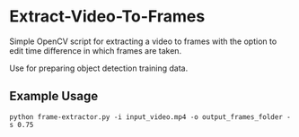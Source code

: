# Extract-Video-To-Frames

Simple OpenCV script for extracting a video to frames with the option to edit time difference in which frames are taken.

Use for preparing object detection training data.

## Example Usage

``` python frame-extractor.py -i input_video.mp4 -o output_frames_folder -s 0.75 ```

